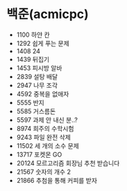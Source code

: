 # 백준(acmicpc)
- 1100 하얀 칸  
- 1292 쉽게 푸는 문제
- 1408 24  
- 1439 뒤집기  
- 1453 피시방 알바  
- 2839 설탕 배달  
- 2947 나무 조각  
- 4592 중복을 없애자  
- 5555 반지  
- 5585 거스름돈  
- 5597 과제 안 내신 분..?  
- 8974 희주의 수학시험  
- 9243 파일 완전 삭제  
- 11502 세 개의 소수 문제  
- 13717 포켓몬 GO  
- 20124 모르고리즘 회장님 추천 받습니다  
- 21567 숫자의 개수 2  
- 21866 추첨을 통해 커피를 받자
